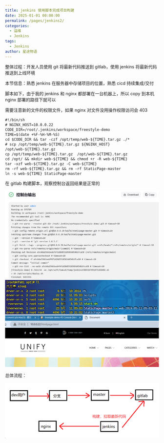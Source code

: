 ```yaml
---
title: jenkins 使用脚本完成项目构建
date: 2025-01-01 00:00:00
permalink: /pages/jenkins2/
categories:
  - 运维
  - Jenkins
tags:
  - Jenkins
author: 星途物语
---
```

整体过程：开发人员使用 git 将最新代码推送到 gitlab，使用 jenkins 将最新代码推送到上线环境

本节信息：熟悉 jenkins 在服务器中存储项目的位置，熟悉 cicd 持续集成/交付

脚本如下，由于我的 jenkins 和 nginx 都部署在一台机器上，所以 copy 到本机 nginx 部署的路径下就可以

需要注意新的文件的权限文件，如果 nginx 对文件没用操作权限访问会 403

```shell
#!/bin/sh
# NGINX_HOST=10.0.0.22
CODE_DIR=/root/.jenkins/workspace/freestyle-demo
TIME=$(date +%F-%H-%M-%S)
cd $CODE_DIR && tar -czf /opt/temp/web-${TIME}.tar.gz ./*
# scp /opt/temp/web-${TIME}.tar.gz ${NGINX_HOST} /opt/web-${TIME}.tar.gz
cp /opt/temp/web-${TIME}.tar.gz  /opt/web-${TIME}.tar.gz
cd /opt/ && mkdir web-${TIME} && chmod +r -R web-${TIME}
tar -xzf web-${TIME}.tar.gz -C web-${TIME}
rm -rf web-${TIME}.tar.gz && rm -rf StaticPage-master
ln -s web-${TIME} StaticPage-master
```

在 gitlab 构建脚本，观察控制台返回结果是正常的

 <img src="/img/image-20240911101216828.png" alt="image-20240911101216828" style="zoom:80%;" />

 <img src="/img/image-20240911101254707.png" alt="image-20240911101254707" style="zoom:80%;" />

 <img src="/img/image-20240911101825820.png" alt="image-20240911101825820" style="zoom:80%;" />

总体流程：

 <img src="/img/image-20240911104142111.png" alt="image-20240911104142111" style="zoom:80%;" />